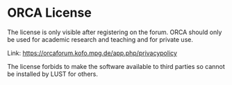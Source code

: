 # ORCA License

The license is only visible after registering on the forum.
ORCA should only be used for academic research and teaching and for private use.

Link: https://orcaforum.kofo.mpg.de/app.php/privacypolicy

The license forbids to make the software available to third parties so cannot
be installed by LUST for others.
